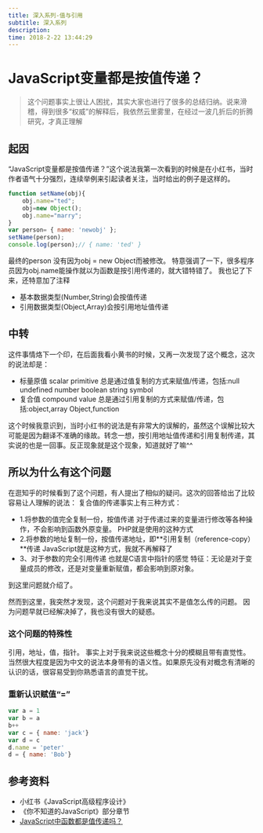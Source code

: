 ```yaml
---
title: 深入系列-值与引用
subtitle: 深入系列
description: 
time: 2018-2-22 13:44:29
---
```


# JavaScript变量都是按值传递？

> 这个问题事实上很让人困扰，其实大家也进行了很多的总结归纳。说来滑稽，得到很多“权威”的解释后，我依然云里雾里，在经过一波几折后的折腾研究，才真正理解

## 起因

“JavaScript变量都是按值传递？”这个说法我第一次看到的时候是在小红书，当时作者语气十分强烈，连续举例来引起读者关注，当时给出的例子是这样的。

``` javascript
function setName(obj){
    obj.name="ted";
    obj=new Object();
    obj.name="marry";
}
var person= { name: 'newobj' };
setName(person);
console.log(person);// { name: 'ted' }
```
最终的person 没有因为obj = new Object而被修改。
特意强调了一下，很多程序员因为obj.name能操作就以为函数是按引用传递的，就大错特错了。
我也记了下来，还特意加了注释

- 基本数据类型(Number,String)会按值传递
- 引用数据类型(Object,Array)会按引用地址值传递

## 中转
这件事情烙下一个印，在后面我看小黄书的时候，又再一次发现了这个概念，这次的说法却是：
- 标量原值 scalar primitive 总是通过值复制的方式来赋值/传递，包括:null undefined number boolean string symbol
- 复合值 compound value 总是通过引用复制的方式来赋值/传递，包括:object,array Object,function

这个时候我意识到，当时小红书的说法是有非常大的误解的，虽然这个误解比较大可能是因为翻译不准确的缘故。转念一想，按引用地址值传递和引用复制传递，其实说的也是一回事。反正现象就是这个现象，知道就好了嘛^^

## 所以为什么有这个问题

在逛知乎的时候看到了这个问题，有人提出了相似的疑问。这次的回答给出了比较容易让人理解的说法：
复合值的传递事实上有三种方式：
- 1.将参数的值完全复制一份，按值传递
对于传递过来的变量进行修改等各种操作，不会影响到函数外原变量。
PHP就是使用的这种方式
- 2.将参数的地址复制一份，按值传递地址，即**引用复制（reference-copy）**传递
JavaScript就是这种方式，我就不再解释了
- 3、对于参数的完全引用传递
也就是C语言中指针的感觉
特征：无论是对于变量成员的修改，还是对变量重新赋值，都会影响到原对象。

到这里问题就介绍了。

然而到这里，我突然才发现，这个问题对于我来说其实不是值怎么传的问题。
因为问题早就已经解决掉了，我也没有很大的疑惑。

### 这个问题的特殊性
引用，地址，值，指针。
事实上对于我来说这些概念十分的模糊且带有直觉性。
当然很大程度是因为中文的说法本身带有的语义性。如果原先没有对概念有清晰的认识的话，很容易受到你熟悉语言的直觉干扰。

### 重新认识赋值“=”
``` javascript
var a = 1
var b = a
b++
var c = { name: 'jack'}
var d = c
d.name = 'peter'
d = { name: 'Bob'}
```

## 参考资料
- 小红书《JavaScript高级程序设计》
- 《你不知道的JavaScript》部分章节
- [JavaScript中函数都是值传递吗？](https://www.zhihu.com/question/51018162)
